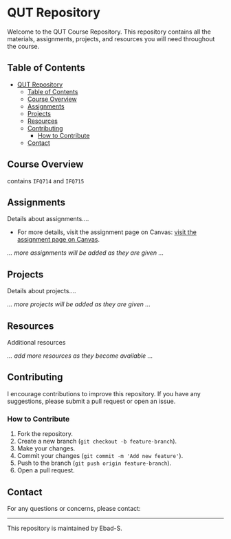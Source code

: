# QUT Repository

Welcome to the QUT Course Repository. This repository contains all the materials, assignments, projects, and resources you will need throughout the course.

## Table of Contents

- [QUT Repository](#qut-repository)
  - [Table of Contents](#table-of-contents)
  - [Course Overview](#course-overview)
  - [Assignments](#assignments)
  - [Projects](#projects)
  - [Resources](#resources)
  - [Contributing](#contributing)
    - [How to Contribute](#how-to-contribute)
  - [Contact](#contact)

## Course Overview

 contains `IFQ714` and `IFQ715`

## Assignments

Details about assignments.... 

- For more details, visit the assignment page on Canvas:
<a href="https://canvas.qutonline.edu.au/courses/1665/assignments/7662" target="_blank">visit the assignment page on Canvas</a>.

  
<!-- - [Assignment 2: Title](path/to/assignment2) -->

*... more assignments will be added as they are given ...*

## Projects

Details about projects....
<!-- 
- [Project 1: Title](path/to/project1)
- [Project 2: Title](path/to/project2) -->

*... more projects will be added as they are given ...*

## Resources

Additional resources
<!-- 
- [Textbooks](path/to/textbooks)
- [Articles](path/to/articles)
- [Tutorials](path/to/tutorials) -->

*... add more resources as they become available ...*

## Contributing

I encourage contributions to improve this repository. If you have any suggestions, please submit a pull request or open an issue.

### How to Contribute

1. Fork the repository.
2. Create a new branch (`git checkout -b feature-branch`).
3. Make your changes.
4. Commit your changes (`git commit -m 'Add new feature'`).
5. Push to the branch (`git push origin feature-branch`).
6. Open a pull request.

## Contact

For any questions or concerns, please contact:

<!-- - Professor [Name] - [Email Address]
- Teaching Assistant [Name] - [Email Address] -->

---

This repository is maintained by Ebad-S.
